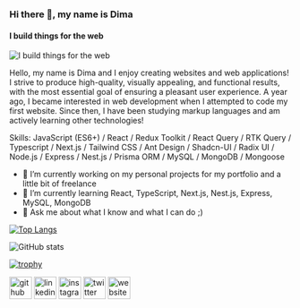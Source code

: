 ### Hi there 👋, my name is Dima
#### I build things for the web
![I build things for the web](https://i.ibb.co/Bs45QXH/photo-2023-05-08-16-22-40.jpg)

Hello, my name is Dima and I enjoy creating websites and web applications! I strive to produce high-quality, visually appealing, and functional results, with the most essential goal of ensuring a pleasant user experience. A year ago, I became interested in web development when I attempted to code my first website. Since then, I have been studying markup languages and am actively learning other technologies!

Skills: JavaScript (ES6+) / React / Redux Toolkit / React Query / RTK Query / Typescript / Next.js / Tailwind CSS / Ant Design / Shadcn-UI / Radix UI / Node.js / Express / Nest.js / Prisma ORM / MySQL / MongoDB / Mongoose

- 🔭 I’m currently working on my personal projects for my portfolio and a little bit of freelance
- 🌱 I’m currently learning React, TypeScript, Next.js, Nest.js, Express, MySQL, MongoDB
- 💬 Ask me about what I know and what I can do ;)



[![Top Langs](https://github-readme-stats.vercel.app/api/top-langs/?username=denvudd)](https://github.com/anuraghazra/github-readme-stats)

![GitHub stats](https://github-readme-stats.vercel.app/api?username=denvudd&show_icons=true)  

[![trophy](https://github-profile-trophy.vercel.app/?username=denvudd&theme=onedark)](https://github.com/ryo-ma/github-profile-trophy)



[<img src='https://cdn.jsdelivr.net/npm/simple-icons@3.0.1/icons/github.svg' alt='github' height='40'>](https://github.com/denvudd)  [<img src='https://cdn.jsdelivr.net/npm/simple-icons@3.0.1/icons/linkedin.svg' alt='linkedin' height='40'>](https://www.linkedin.com/in/https://www.linkedin.com/in/yurindmytro//)  [<img src='https://cdn.jsdelivr.net/npm/simple-icons@3.0.1/icons/instagram.svg' alt='instagram' height='40'>](https://www.instagram.com/https://www.instagram.com/denvudd/?hl=uk/)  [<img src='https://cdn.jsdelivr.net/npm/simple-icons@3.0.1/icons/twitter.svg' alt='twitter' height='40'>](https://twitter.com/https://twitter.com/denvud91)  [<img src='https://cdn.jsdelivr.net/npm/simple-icons@3.0.1/icons/icloud.svg' alt='website' height='40'>](https://dmytro-yurin-portfolio.vercel.app/)  

